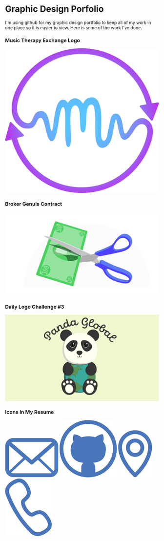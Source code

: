 # Graphic Design Porfolio
I'm using github for my graphic design portfolio to keep all of my work in one place so it is easier to view. Here is some of the work I've done.

### Music Therapy Exchange Logo
![](https://github.com/JasonHassold/Graphic-Design-Porfolio/blob/master/Music%20Therapy%20Exchange%20Logo/MTE%20Logo.png)

### Broker Genuis Contract
![](https://github.com/JasonHassold/Graphic-Design-Porfolio/blob/master/Broker%20Genius%20Contracted%20Design/scissors-cutting-dollar.png)

### Daily Logo Challenge #3
![](https://github.com/JasonHassold/Graphic-Design-Porfolio/blob/master/Daily%20Logo%20Challenge/Daily%20Logo%20Challenge%20%233%20(Panda).png)

### Icons In My Resume
![](https://github.com/JasonHassold/Graphic-Design-Porfolio/blob/master/Icons%20on%20Resume/Email%20Icon.png)
![](https://github.com/JasonHassold/Graphic-Design-Porfolio/blob/master/Icons%20on%20Resume/GitHub%20Icon.png)
![](https://github.com/JasonHassold/Graphic-Design-Porfolio/blob/master/Icons%20on%20Resume/Location%20Icon.png)
![](https://github.com/JasonHassold/Graphic-Design-Porfolio/blob/master/Icons%20on%20Resume/Phone%20Icon.png)
